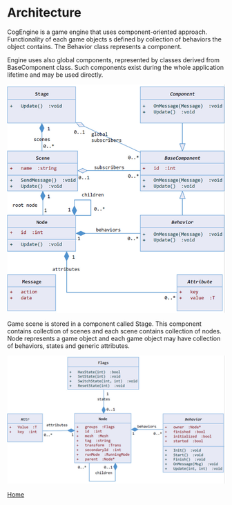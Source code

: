 Architecture
===================

CogEngine is a game engine that uses component-oriented approach. Functionality of each game objects s defined by collection of behaviors the object contains. The Behavior class represents a component.  

Engine uses also global components, represented by classes derived from BaseComponent class. Such components exist during the whole application lifetime and may be used directly.

![stage](arch_stage.jpg)

Game scene is stored in a component called Stage. This component contains collection of scenes and each scene contains collection of nodes. Node represents a game object and each game object may have collection of behaviors, states and generic attributes.

![nodes](arch_node.jpg)



[Home](Readme.md)

